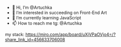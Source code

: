 - 👋 Hi, I’m @Artuchka
- 👀 I’m interested in succeeding on Front-End Art
- 🌱 I’m currently learning JavaScript
- 📫 How to reach me tg: @Artuchka

my stack:
https://miro.com/app/board/uXjVPaOVjo4=/?share_link_id=456633706008

<!---
Artuchka/Artuchka is a ✨ special ✨ repository because its `README.md` (this file) appears on your GitHub profile.
You can click the Preview link to take a look at your changes.
--->
